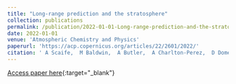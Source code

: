 ```yaml
---
title: "Long-range prediction and the stratosphere"
collection: publications
permalink: /publication/2022-01-01-Long-range-prediction-and-the-stratosphere
date: 2022-01-01
venue: 'Atmospheric Chemistry and Physics'
paperurl: 'https://acp.copernicus.org/articles/22/2601/2022/'
citation: ' A Scaife,  M Baldwin,  A Butler,  A Charlton-Perez,  D Domeisen,  C Garfinkel,  S Hardiman,  P Haynes,  A Karpechko,  E.-P. Lim,  S Noguchi,  J Perlwitz,  L Polvani,  J Richter,  J Scinocca,  M Sigmond,  T Shepherd,  S.-W. Son,  D Thompson, &quot;Long-range prediction and the stratosphere.&quot; Atmospheric Chemistry and Physics, 2022.'
---
```

[Access paper here](https://acp.copernicus.org/articles/22/2601/2022/){:target="_blank"}
